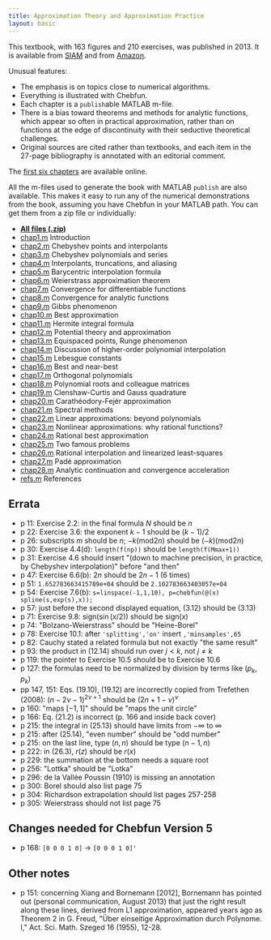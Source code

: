 ```yaml
---
title: Approximation Theory and Approximation Practice
layout: basic
---
```


This textbook, with 163 figures and 210 exercises, was published in 2013. It
is available from [SIAM](http://bookstore.siam.org/ot128/) and from
[Amazon](http://amzn.com/1611972396).

Unusual features:

- The emphasis is on topics close to numerical algorithms.
- Everything is illustrated with Chebfun.
- Each chapter is a `publish`able MATLAB m-file.
- There is a bias toward theorems and methods for analytic functions, which
  appear so often in practical approximation, rather than on functions at the
  edge of discontinuity with their seductive theoretical challenges.
- Original sources are cited rather than textbooks, and each item in the
  27-page bibliography is annotated with an editorial comment.

The [first six chapters](atap-first6chapters.pdf) are available online.

All the m-files used to generate the book with MATLAB `publish` are also
available. This makes it easy to run any of the numerical demonstrations from
the book, assuming you have Chebfun in your MATLAB path. You can get them from
a zip file or individually:

- **[All files (.zip)](atap-mfiles.zip)**
- [chap1.m](chap1.m)    Introduction
- [chap2.m](chap2.m)    Chebyshev points and interpolants
- [chap3.m](chap3.m)    Chebyshev polynomials and series
- [chap4.m](chap4.m)    Interpolants, truncations, and aliasing
- [chap5.m](chap5.m)    Barycentric interpolation formula
- [chap6.m](chap6.m)    Weierstrass approximation theorem
- [chap7.m](chap7.m)    Convergence for differentiable functions
- [chap8.m](chap8.m)    Convergence for analytic functions
- [chap9.m](chap9.m)    Gibbs phenomenon
- [chap10.m](chap10.m)  Best approximation
- [chap11.m](chap11.m)  Hermite integral formula
- [chap12.m](chap12.m)  Potential theory and approximation
- [chap13.m](chap13.m)  Equispaced points, Runge phenomenon
- [chap14.m](chap14.m)  Discussion of higher-order polynomial interpolation
- [chap15.m](chap15.m)  Lebesgue constants
- [chap16.m](chap16.m)  Best and near-best
- [chap17.m](chap17.m)  Orthogonal polynomials
- [chap18.m](chap18.m)  Polynomial roots and colleague matrices
- [chap19.m](chap19.m)  Clenshaw-Curtis and Gauss quadrature
- [chap20.m](chap20.m)  Carathéodory-Fejér approximation
- [chap21.m](chap21.m)  Spectral methods
- [chap22.m](chap22.m)  Linear approximations: beyond polynomials
- [chap23.m](chap23.m)  Nonlinear approximations: why rational functions?
- [chap24.m](chap24.m)  Rational best approximation
- [chap25.m](chap25.m)  Two famous problems
- [chap26.m](chap26.m)  Rational interpolation and linearized least-squares
- [chap27.m](chap27.m)  Padé approximation
- [chap28.m](chap28.m)  Analytic continuation and convergence acceleration
- [refs.m](refs.m)       References


## Errata

- p 11: Exercise 2.2: in the final formula $N$ should be $n$
- p 22: Exercise 3.6: the exponent $k-1$ should be $(k-1)/2$
- p 26: subscripts $m$ should be $n$; $-k(\mathrm{mod} 2n)$ should be $(-k)(\mathrm{mod} 2n)$
- p 30: Exercise 4.4(d): `length(f(np))` should be `length(f(Mmax+1))`
- p 31: Exercise 4.6 should insert "(down to machine precision, in practice,
  by Chebyshev interpolation)" before "and then"
- p 47: Exercise 6.6(b): $2n$ should be $2n-1$ (6 times)
- p 51: `1.652783663415789e+04` should be `2.102783663403057e+04`
- p 54: Exercise 7.6(b): `s=linspace(-1,1,10), p=chebfun(@(x)
  spline(s,exp(s),x));`
- p 57: just before the second displayed equation, (3.12) should be (3.13)
- p 71: Exercise 9.8: $\mathrm{sign}(\sin(x/2))$ should be $\mathrm{sign}(x)$
- p 74: "Bolzano-Weierstrass" should be "Heine-Borel"
- p 78: Exercise 10.1: after `'splitting','on'` insert `,'minsamples',65`
- p 82: Cauchy stated a related formula but not exactly "the same result"
- p 93: the product in (12.14) should run over $j<k$, not $j\neq k$
- p 119: the pointer to Exercise 10.5 should be to Exercise 10.6
- p 127: the formulas need to be normalized by division by terms like
  $(p_k,p_k)$
- pp 147, 151: Eqs. (19.10), (19.12) are incorrectly copied from Trefethen
  (2008): $(n-2\nu-1)^{2\nu+1}$ should be $(2n+1-\nu)^\nu$
- p 160: "maps $[-1,1]$" should be "maps the unit circle"
- p 166: Eq. (21.2) is incorrect (p. 166 and inside back cover)
- p 215: the integral in (25.13) should have limits from $-\infty$ to $\infty$
- p 215: after (25.14), "even number" should be "odd number"
- p 215: on the last line, type $(n,n)$ should be type $(n-1,n)$
- p 222: in (26.3), $r(z)$ should be $r(x)$
- p 229: the summation at the bottom needs a square root
- p 256: "Lottka" should be "Lotka"
- p 296: de la Vallée Poussin (1910) is missing an annotation
- p 300: Borel should also list page 75
- p 304: Richardson extrapolation should list pages 257-258
- p 305: Weierstrass should not list page 75


## Changes needed for Chebfun Version 5

- p 168: `[0 0 0 1 0]` → `[0 0 0 1 0]'`


## Other notes

- p 151: concerning Xiang and Bornemann [2012], Bornemann has pointed out
  (personal communication, August 2013) that just the right result along these
  lines, derived from L1 approximation, appeared years ago as Theorem 2 in G.
  Freud, "Über einseitige Approximation durch Polynome. I," Act. Sci. Math.
  Szeged 16 (1955), 12-28.
